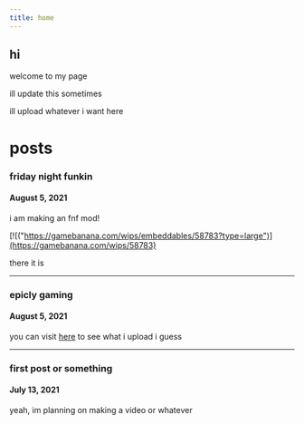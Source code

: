 ```yaml
---
title: home
---
```

## hi
welcome to my page

ill update this sometimes

ill upload whatever i want here



# posts
### friday night funkin
#### August 5, 2021
i am making an fnf mod!

[![("https://gamebanana.com/wips/embeddables/58783?type=large")](https://gamebanana.com/wips/58783)

there it is

-----------------------------------------------

### epicly gaming
#### August 5, 2021
you can visit [here](https://paradenical.github.io/para/videos) to see what i upload i guess

-----------------------------------------------

### first post or something
#### July 13, 2021
yeah, im planning on making a video or whatever
